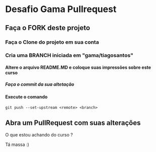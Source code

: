 # Desafio Gama Pullrequest

## Faça o FORK deste projeto

### Faça o Clone do projeto em sua conta

### Cria uma BRANCH iniciada em "gama/tiagosantos"

#### Altere o arquivo README.MD e coloque suas impressões sobre este curso

##### Faça o commit da sua altetação

#### Execute o comando

`git push --set-upstream <remote> <branch>`

## Abra um PullRequest com suas alterações

O que estou achando do curso ?

Tá massa :)
